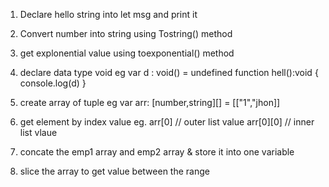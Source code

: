 1. Declare hello string into let msg and print it

2. Convert number into string using Tostring() method

3. get explonential value using toexponential() method

4. declare data type void
  eg
   var d : void() = undefined
   function hell():void
   {
       console.log(d)
   }

5. create array of tuple
  eg 
   var arr: [number,string][] = [["1","jhon]]

6. get element by index value
  eg. arr[0] // outer list value
      arr[0][0] // inner list vlaue

7. concate the emp1 array and emp2 array & store it into one variable

8. slice the array to get value between the range